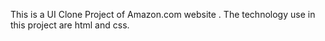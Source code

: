 This is a UI Clone Project of Amazon.com website . The technology use in this project are html and css.
